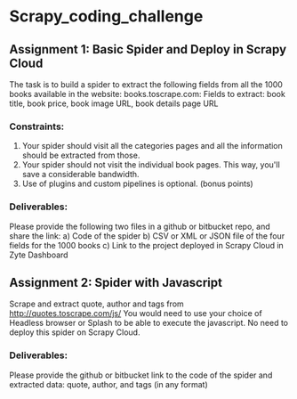 # Scrapy_coding_challenge

## Assignment 1: Basic Spider and Deploy in Scrapy Cloud

The task is to build a spider to extract the following fields from all the 1000 books available in the website: books.toscrape.com:
Fields to extract: book title, book price, book image URL, book details page URL

### Constraints:

1. Your spider should visit all the categories pages and all the information should be
extracted from those.
2. Your spider should not visit the individual book pages. This way, you'll save a
considerable bandwidth.
3. Use of plugins and custom pipelines is optional. (bonus points)
### Deliverables:

Please provide the following two files in a github or bitbucket repo, and share the link:
a) Code of the spider
b) CSV or XML or JSON file of the four fields for the 1000 books
c) Link to the project deployed in Scrapy Cloud in Zyte Dashboard

## Assignment 2: Spider with Javascript

Scrape and extract quote, author and tags from http://quotes.toscrape.com/js/ You would need to use your choice of Headless browser or Splash to be able to execute the javascript. No need to deploy this spider on Scrapy Cloud.

### Deliverables:

Please provide the github or bitbucket link to the code of the spider and extracted data: quote,
author, and tags (in any format)